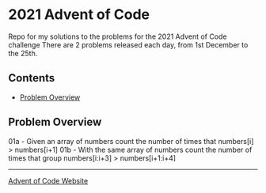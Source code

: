 # 2021 Advent of Code

Repo for my solutions to the problems for the 2021 Advent of Code challenge
There are 2 problems released each day, from 1st December to the 25th. 

## Contents
- [Problem Overview](#problem-overview)

## Problem Overview
01a - Given an array of numbers count the number of times that numbers[i] > numbers[i+1]
01b - With the same array of numbers count the number of times that group numbers[i:i+3] > numbers[i+1:i+4]   

---

[Advent of Code Website](https://adventofcode.com/)